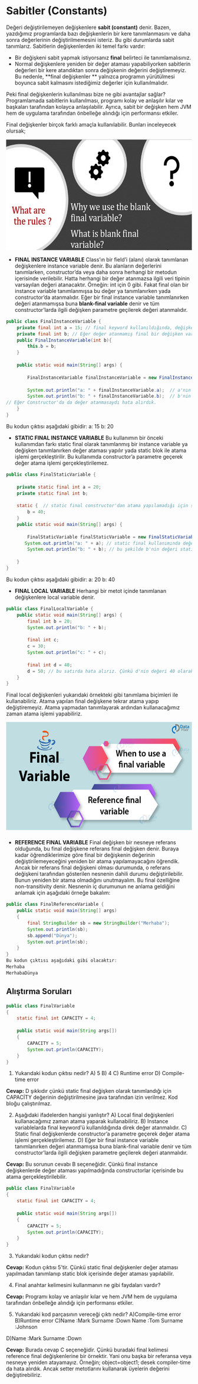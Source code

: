 # Sabitler (Constants)

Değeri değiştirilemeyen değişkenlere **sabit (constant)** denir. Bazen, yazdığımız programlarda bazı değişkenlerin bir kere tanımlanmasını ve daha sonra değerlerinin değiştirilmemesini isteriz. Bu gibi durumlarda sabit tanımlarız. Sabitlerin değişkenlerden iki temel farkı vardır:

- Bir değişkeni sabit yapmak istiyorsanız **final** belirteci ile tanımlamalısınız.
- Normal değişkenlere yeniden bir değer ataması yapabiliyorken sabitlerin değerleri bir kere atandıktan sonra değişkenin değerini değiştiremeyiz. Bu nedenle, **final değişkenler ** yalnızca programın yürütülmesi boyunca sabit kalmasını istediğimiz değerler için kullanılmalıdır. 

Peki final değişkenlerin kullanılması bize ne gibi avantajlar sağlar? Programlamada sabitlerin kullanılması, programı kolay ve anlaşılır kılar ve başkaları tarafından kolayca anlaşılabilir. Ayrıca, sabit bir değişken hem JVM hem de uygulama tarafından önbelleğe alındığı için performansı etkiler.

Final değişkenler birçok farklı amaçla kullanılabilir. Bunları inceleyecek olursak;

<img src="figures/final-variable.jpg" witdth="500" height="300">

* **FINAL INSTANCE VARIABLE**
  Class’ın bir field’i (alanı) olarak tanımlanan değişkenlere instance variable denir. Bu alanların değerlerini tanımlarken, constructor’da veya daha sonra herhangi bir metodun içerisinde verilebilir. Hatta herhangi bir değer atanmazsa ilgili veri tipinin varsayılan değeri atanacaktır. Örneğin: int için 0 gibi. Fakat final olan bir instance variable tanımlanmışsa bu değer ya tanımlanırken yada constructor’da atanmalıdır. Eğer bir final instance variable tanımlanırken değeri atanmamışsa buna **blank-final variable** denir ve tüm constructor’larda ilgili değişken parametre geçilerek değeri atanmalıdır.

```java
public class FinalInstanceVariable {
    private final int a = 15; // final keyword kullanıldığında, değişkenin değeri ya direkt tanımlanmalı yada constructor'da atanmalıdır.
    private final int b; // Eğer değer atanmamış final bir değişken varsa constructorların tümünde o değişken parametre olarak geçilip değer atanmalıdır.
    public FinalInstanceVariable(int b){
        this.b = b;
    }

    public static void main(String[] args) {

        FinalInstanceVariable finalInstanceVariable = new FinalInstanceVariable(20);

        System.out.println("a: " + finalInstanceVariable.a);  // a'nın değeri tanımlanma esnasında verilmiştir.
        System.out.println("b: " + finalInstanceVariable.b);  // b'nin değeri tanımlanma esnasında verilmemiştir. Constructor'da parametre olarak geçilmiştir.
// Eğer Constructor'da da değer atanmasaydı hata alırdık.
    }
}
```
Bu kodun çıktısı aşağıdaki gibidir:
a: 15
b: 20


* **STATIC FINAL INSTANCE VARIABLE**
Bu kullanımın bir önceki kullanımdan farkı static final olarak tanımlanmış bir instance variable ya değişken tanımlanırken değer ataması yapılır yada static blok ile atama işlemi gerçekleştirilir. Bu kullanımda constructor’a parametre geçerek değer atama işlemi gerçekleştirilemez.
```java
public class FinalStaticVariable {

    private static final int a = 20;
    private static final int b;

    static {  // static final constructor'dan atama yapılamadığı için static blok ile atama yapabiliriz.
        b = 40;
    }
    public static void main(String[] args) {

        FinalStaticVariable finalStaticVariable = new FinalStaticVariable(20);
       System.out.println("a: " + a); // static final kullanımında değer tanımlanırken atanabilir.
        System.out.println("b: " + b); // bu şekilde b'nin değeri static blok ile atanarak kullanılabilir.

    }
}
```
Bu kodun çıktısı aşağıdaki gibidir:
a: 20
b: 40


* **FINAL LOCAL VARIABLE**
Herhangi bir metot içinde tanımlanan değişkenlere local variable denir. 

```java
public class FinalLocalVariable {
    public static void main(String[] args) {
        final int b = 20;
        System.out.println("b: " + b);
        
        final int c;
        c = 30;
        System.out.println("c: " + c);
        
        final int d = 40;
        d = 50; // bu satırda hata alırız. Çünkü d'nin değeri 40 olarak atanmış tekrar atama yapılamaz.
    }
}
```
Final local değişkenleri yukarıdaki örnekteki gibi tanımlama biçimleri ile kullanabiliriz. Atama yapılan final değişkene tekrar atama yapıp değiştiremeyiz. Atama yapmadan tanımlayarak ardından kullanacağımız zaman atama işlemi yapabiliriz.

<img src="figures/reference-final-variable.png" witdth="500" height="300">



* **REFERENCE FINAL VARIABLE**
Final değişken bir nesneye referans olduğunda, bu final değişkene referans final değişken denir.  Buraya kadar öğrendiklerimize göre final bir değişkenin değerinin değiştirilemeyeceğini yeniden bir atama yapılamayacağını öğrendik. Ancak bir referans final değişkeni olması durumunda, o referans değişkeni tarafından gösterilen nesnenin dahili durumu değiştirilebilir. Bunun yeniden bir atama olmadığını unutmayalım. Bu final özelliğine non-transitivity denir. Nesnenin iç durumunun ne anlama geldiğini anlamak için aşağıdaki örneğe bakalım:

```java
public class FinalReferenceVariable { 
    public static void main(String[] args)  
    { 
        final StringBuilder sb = new StringBuilder("Merhaba");           
        System.out.println(sb); 
        sb.append("Dünya");           
        System.out.println(sb); 
    }     
} 
Bu kodun çıktısı aşağıdaki gibi olacaktır:
Merhaba
MerhabaDünya
```

## Alıştırma Soruları

```java
public class FinalVariable
{
    static final int CAPACITY = 4;

    public static void main(String args[])
    {
        CAPACITY = 5;
        System.out.println(CAPACITY);
    }
} 
```
1. Yukarıdaki kodun çıktısı nedir?
    A) 5
    B) 4
    C) Runtime error
    D) Compile-time error

**Cevap:** D şıkkıdır çünkü static final değişken olarak tanımlandığı için CAPACİTY değerinin değiştirilmesine java tarafından izin verilmez. Kod bloğu çalıştırılmaz.



2. Aşağıdaki ifadelerden hangisi yanlıştır?
    A) Local final değişkenleri kullanacağımız zaman atama yaparak kullanabiliriz.
    B) Instance variablelarda final keyword'ü kullanıldığında direk değer atanmalıdır.
    C) Static final değişkenlerde constructor’a parametre geçerek değer atama işlemi gerçekleştirilemez.
    D) Eğer bir final instance variable tanımlanırken değeri atanmamışsa buna blank-final variable denir ve tüm constructor’larda ilgili değişken parametre geçilerek değeri atanmalıdır.

**Cevap:** Bu sorunun cevabı B seçeneğidir. Çünkü final instance değişkenlerde değer ataması yapılmadığında constructorlar içerisinde bu atama gerçekleştirilebilir.



```java
public class FinalVariable
{
    static final int CAPACITY = 4;

    public static void main(String args[])
    {
        CAPACITY = 5;
        System.out.println(CAPACITY);
    }
} 
```
3. Yukarıdaki kodun çıktısı nedir?

  **Cevap:** Kodun çıktısı 5'tir. Çünkü static final değişkenler değer ataması yapılmadan tanımlanıp static blok içerisinde değer ataması yapılabilir.

  

4. Final anahtar kelimesini kullanmanın ne gibi faydaları vardır?

**Cevap:** Programı kolay ve anlaşılır kılar ve hem JVM hem de uygulama tarafından önbelleğe alındığı için performansı etkiler.



5. Yukarıdaki kod parçasının vereceği çıktı nedir?
    A)Compile-time error
    B)Runtime error
    C)Name :Mark  Surname :Down
    Name :Tom  Surname :Johnson

  D)Name :Mark  Surname :Down

**Cevap:** Burada cevap C seçeneğidir. Çünkü buradaki final kelimesi reference final değişkenlerine bir örnektir. Yani onu başka bir referansa veya nesneye yeniden atayamayız. Örneğin; object=object1; desek compiler-time da hata alırdık. Ancak setter metotlarını kullanarak üyelerin değerini değiştirebiliriz.
